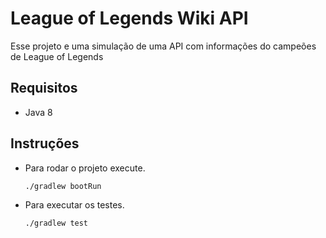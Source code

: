 # League of Legends Wiki API

Esse projeto e uma simulação de uma API com informações do campeões de League of Legends

## Requisitos
- Java 8

## Instruções
- Para rodar o projeto execute.
  ```
  ./gradlew bootRun
  ```

- Para executar os testes.
  ```
  ./gradlew test
  ```
